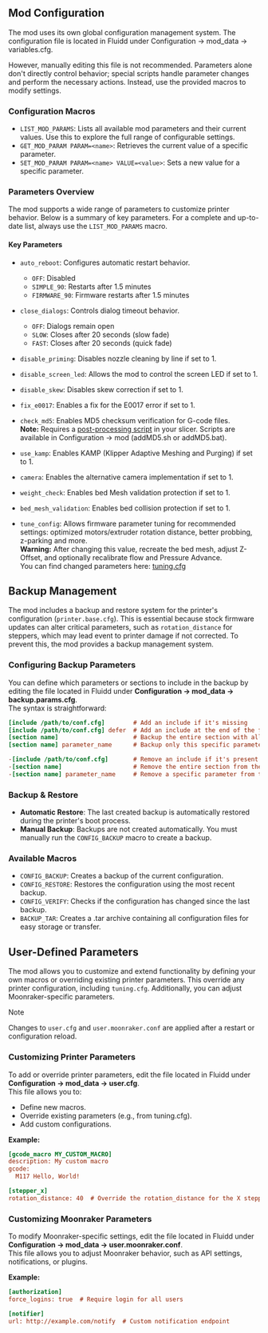 ## Mod Configuration

The mod uses its own global configuration management system. The configuration file is located in Fluidd under Configuration -> mod_data -> variables.cfg.

However, manually editing this file is not recommended. Parameters alone don't directly control behavior; special scripts handle parameter changes and perform the necessary actions. Instead, use the provided macros to modify settings.

### Configuration Macros
- `LIST_MOD_PARAMS`: Lists all available mod parameters and their current values. Use this to explore the full range of configurable settings.
- `GET_MOD_PARAM PARAM=<name>`: Retrieves the current value of a specific parameter.
- `SET_MOD_PARAM PARAM=<name> VALUE=<value>`: Sets a new value for a specific parameter.

### Parameters Overview
The mod supports a wide range of parameters to customize printer behavior. Below is a summary of key parameters. For a complete and up-to-date list, always use the `LIST_MOD_PARAMS` macro.

#### Key Parameters
- `auto_reboot`: Configures automatic restart behavior.
  - `OFF`: Disabled
  - `SIMPLE_90`: Restarts after 1.5 minutes
  - `FIRMWARE_90`: Firmware restarts after 1.5 minutes

- `close_dialogs`: Controls dialog timeout behavior.  
  - `OFF`: Dialogs remain open
  - `SLOW`: Closes after 20 seconds (slow fade)
  - `FAST`: Closes after 20 seconds (quick fade)

- `disable_priming`: Disables nozzle cleaning by line if set to 1.

- `disable_screen_led`: Allows the mod to control the screen LED if set to 1.

- `disable_skew`: Disables skew correction if set to 1.

- `fix_e0017`: Enables a fix for the E0017 error if set to 1.

- `check_md5`: Enables MD5 checksum verification for G-code files.  
**Note:** Requires a [post-processing script](/docs/SLICING.md#md5-checksum-validation) in your slicer. Scripts are available in Configuration -> mod (addMD5.sh or addMD5.bat).

- `use_kamp`: Enables KAMP (Klipper Adaptive Meshing and Purging) if set to 1.

- `camera`: Enables the alternative camera implementation if set to 1.

- `weight_check`: Enables bed Mesh validation protection if set to 1.

- `bed_mesh_validation`: Enables bed collision protection if set to 1.

- `tune_config`: Allows firmware parameter tuning for recommended settings: optimized motors/extruder rotation distance, better probbing, z-parking and more.  
**Warning:** After changing this value, recreate the bed mesh, adjust Z-Offset, and optionally recalibrate flow and Pressure Advance.  
You can find changed parameters here: [tuning.cfg](/tuning.cfg)


## Backup Management

The mod includes a backup and restore system for the printer's configuration (`printer.base.cfg`). This is essential because stock firmware updates can alter critical parameters, such as `rotation_distance` for steppers, which may lead event to printer damage if not corrected.
To prevent this, the mod provides a backup management system.

### Configuring Backup Parameters

You can define which parameters or sections to include in the backup by editing the file located in Fluidd under **Configuration -> mod_data -> backup.params.cfg**.  
The syntax is straightforward:

```cfg
[include /path/to/conf.cfg]        # Add an include if it's missing
[include /path/to/conf.cfg] defer  # Add an include at the end of the file if it's missing
[section name]                     # Backup the entire section with all its parameters
[section name] parameter_name      # Backup only this specific parameter within the section

-[include /path/to/conf.cfg]       # Remove an include if it's present
-[section name]                    # Remove the entire section from the config
-[section name] parameter_name     # Remove a specific parameter from the section
```

### Backup & Restore

- **Automatic Restore**: The last created backup is automatically restored during the printer's boot process.
- **Manual Backup**: Backups are not created automatically. You must manually run the `CONFIG_BACKUP` macro to create a backup.

###  Available Macros

- `CONFIG_BACKUP`: Creates a backup of the current configuration.
- `CONFIG_RESTORE`: Restores the configuration using the most recent backup.
- `CONFIG_VERIFY`: Checks if the configuration has changed since the last backup.
- `BACKUP_TAR`: Creates a .tar archive containing all configuration files for easy storage or transfer.

## User-Defined Parameters

The mod allows you to customize and extend functionality by defining your own macros or overriding existing printer parameters. This override any printer configuration, including `tuning.cfg`. Additionally, you can adjust Moonraker-specific parameters.

> [!NOTE]
> Changes to `user.cfg` and `user.moonraker.conf` are applied after a restart or configuration reload.

### Customizing Printer Parameters

To add or override printer parameters, edit the file located in Fluidd under **Configuration -> mod_data -> user.cfg**.  
This file allows you to:

- Define new macros.
- Override existing parameters (e.g., from tuning.cfg).
- Add custom configurations.

**Example:**

```cfg
[gcode_macro MY_CUSTOM_MACRO]
description: My custom macro
gcode:
  M117 Hello, World!

[stepper_x]
rotation_distance: 40  # Override the rotation_distance for the X stepper
```

### Customizing Moonraker Parameters
To modify Moonraker-specific settings, edit the file located in Fluidd under **Configuration -> mod_data -> user.moonraker.conf**.  
This file allows you to adjust Moonraker behavior, such as API settings, notifications, or plugins.

**Example:**

```cfg
[authorization]
force_logins: true  # Require login for all users

[notifier]
url: http://example.com/notify  # Custom notification endpoint
```
